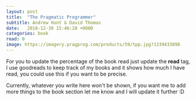 ```yaml
---
layout: post
title:  "The Pragmatic Programmer"
subtitle: Andrew Hunt & David Thomas
date:   2018-12-30 15:46:28 +0000
categories: book
read: 0
image: https://imagery.pragprog.com/products/59/tpp.jpg?1339433898
---
```


For you to update the percentage of the book read just update the **read** tag, I use goodreads to keep track of my books and it shows how much I have read, you could use this if you want to be precise.

Currently, whatever you write here won't be shown, if you want me to add more things to the book section let me know and I will update it further :D
